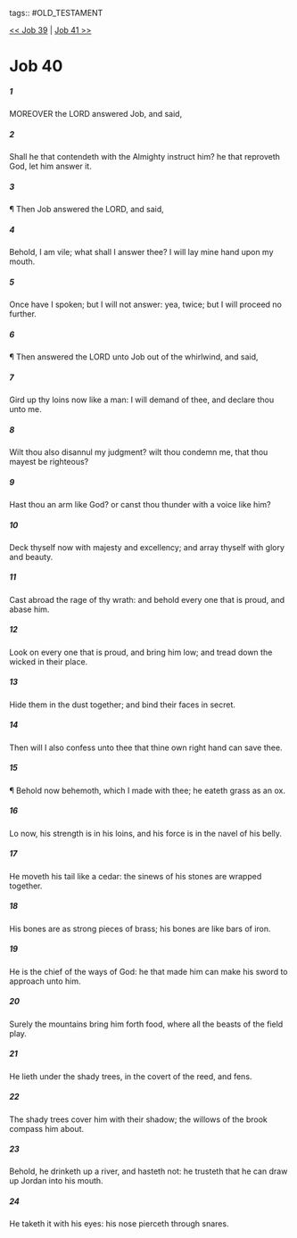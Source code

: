 tags:: #OLD_TESTAMENT

[<< Job 39](OLD_TESTAMENT/18_Job/Job_39.md) | [Job 41 >>](OLD_TESTAMENT/18_Job/Job_41.md)

# Job 40

##### 1

MOREOVER the LORD answered Job, and said,

##### 2

Shall he that contendeth with the Almighty instruct him? he that reproveth God, let him answer it.

##### 3

¶ Then Job answered the LORD, and said,

##### 4

Behold, I am vile; what shall I answer thee? I will lay mine hand upon my mouth.

##### 5

Once have I spoken; but I will not answer: yea, twice; but I will proceed no further.

##### 6

¶ Then answered the LORD unto Job out of the whirlwind, and said,

##### 7

Gird up thy loins now like a man: I will demand of thee, and declare thou unto me.

##### 8

Wilt thou also disannul my judgment? wilt thou condemn me, that thou mayest be righteous?

##### 9

Hast thou an arm like God? or canst thou thunder with a voice like him?

##### 10

Deck thyself now with majesty and excellency; and array thyself with glory and beauty.

##### 11

Cast abroad the rage of thy wrath: and behold every one that is proud, and abase him.

##### 12

Look on every one that is proud, and bring him low; and tread down the wicked in their place.

##### 13

Hide them in the dust together; and bind their faces in secret.

##### 14

Then will I also confess unto thee that thine own right hand can save thee.

##### 15

¶ Behold now behemoth, which I made with thee; he eateth grass as an ox.

##### 16

Lo now, his strength is in his loins, and his force is in the navel of his belly.

##### 17

He moveth his tail like a cedar: the sinews of his stones are wrapped together.

##### 18

His bones are as strong pieces of brass; his bones are like bars of iron.

##### 19

He is the chief of the ways of God: he that made him can make his sword to approach unto him.

##### 20

Surely the mountains bring him forth food, where all the beasts of the field play.

##### 21

He lieth under the shady trees, in the covert of the reed, and fens.

##### 22

The shady trees cover him with their shadow; the willows of the brook compass him about.

##### 23

Behold, he drinketh up a river, and hasteth not: he trusteth that he can draw up Jordan into his mouth.

##### 24

He taketh it with his eyes: his nose pierceth through snares.
